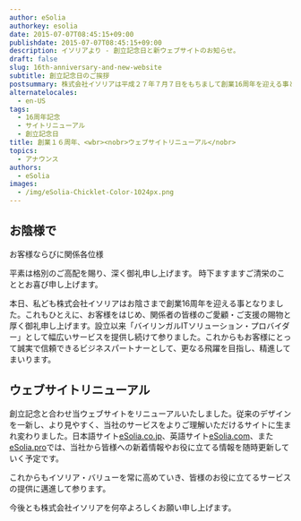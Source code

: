 ```yaml
---
author: eSolia
authorkey: esolia
date: 2015-07-07T08:45:15+09:00
publishdate: 2015-07-07T08:45:15+09:00
description: イソリアより - 創立記念日と新ウェブサイトのお知らせ。
draft: false
slug: 16th-anniversary-and-new-website
subtitle: 創立記念日のご挨拶
postsummary: 株式会社イソリアは平成２７年７月７日をもちまして創業16周年を迎える事となりました。またこの度ウェブサイトもリニューアルいたしました。当社サービス内容などより一層の内容充実に努めてまいりますので、今後ともどうぞよろしくお願い申し上げます。
alternatelocales:
  - en-US
tags:
  - 16周年記念
  - サイトリニューアル
  - 創立記念日
title: 創業１６周年、<wbr><nobr>ウェブサイトリニューアル</nobr>
topics:
  - アナウンス
authors:
  - eSolia
images:
  - /img/eSolia-Chicklet-Color-1024px.png
---
```


## お陰様で

お客様ならびに関係各位様

平素は格別のご高配を賜り、深く御礼申し上げます。 時下ますますご清栄のこととお喜び申し上げます。

本日、私ども株式会社イソリアはお陰さまで創業16周年を迎える事となりました。これもひとえに、お客様をはじめ、関係者の皆様のご愛顧・ご支援の賜物と厚く御礼申し上げます。設立以来「バイリンガルITソリューション・プロバイダー」として幅広いサービスを提供し続けて参りました。これからもお客様にとって誠実で信頼できるビジネスパートナーとして、更なる飛躍を目指し、精進してまいります。

## ウェブサイトリニューアル

創立記念と合わせ当ウェブサイトをリニューアルいたしました。従来のデザインを一新し、より見やすく、当社のサービスをよりご理解いただけるサイトに生まれ変わりました。日本語サイト[eSolia.co.jp](http://esolia.co.jp)、英語サイト[eSolia.com](http://esolia.com)、また[eSolia.pro](http://esolia.pro)では、当社から皆様への新着情報やお役に立てる情報を随時更新していく予定です。

これからもイソリア・バリューを常に高めていき、皆様のお役に立てるサービスの提供に邁進して参ります。

今後とも株式会社イソリアを何卒よろしくお願い申し上げます。
